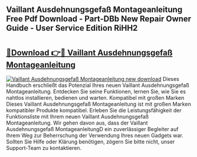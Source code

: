 ## Vaillant Ausdehnungsgefaß Montageanleitung Free Pdf Download - Part-DBb New Repair Owner Guide - User Service Edition RiHH2

# <h2><a href="http://df7qem.blite.top/?on=Vaillant+Ausdehnungsgefa%c3%9f+Montageanleitung">🔗Download 👉🔴 Vaillant Ausdehnungsgefaß Montageanleitung</a></h2>

[![Vaillant Ausdehnungsgefaß Montageanleitung new download](https://i.imgur.com/lujVjoI.png)](http://df7qem.blite.top/?on=Vaillant+Ausdehnungsgefa%c3%9f+Montageanleitung)
Dieses Handbuch erschließt das Potenzial Ihres neuen Vaillant Ausdehnungsgefaß Montageanleitung. Entdecken Sie seine Funktionen, lernen Sie, wie Sie es nahtlos installieren, bedienen und warten. Kompatibel mit großen Marken Dieses Vaillant Ausdehnungsgefaß Montageanleitung ist mit großen Marken kompatibler Produkte kompatibel. Erleben Sie die Leistungsfähigkeit der Funktionsliste mit Ihrem neuen Vaillant Ausdehnungsgefaß Montageanleitung. Wir gehen davon aus, dass der Vaillant Ausdehnungsgefaß MontageanleitungD ein zuverlässiger Begleiter auf Ihrem Weg zur Beherrschung der Verwendung Ihres neuen Gadgets war. Sollten Sie Hilfe oder Klärung benötigen, zögern Sie bitte nicht, unser Support-Team zu kontaktieren.
